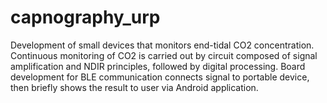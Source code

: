 # capnography_urp

Development of small devices that monitors end-tidal CO2 concentration. Continuous monitoring of CO2 is carried out by circuit composed of signal amplification and NDIR principles, followed by digital processing. Board development for BLE communication connects signal to portable device, then briefly shows the result to user via Android application.
